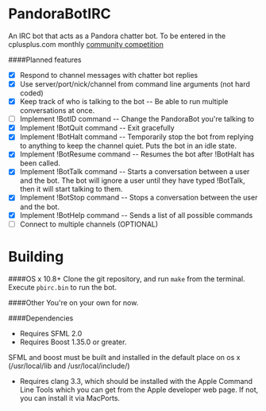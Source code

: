 PandoraBotIRC
=============

An IRC bot that acts as a Pandora chatter bot. 
To be entered in the cplusplus.com monthly [community competition](http://cppcomp.netne.net/showthread.php?tid=4)

####Planned features
- [x] Respond to channel messages with chatter bot replies
- [x] Use server/port/nick/channel from command line arguments (not hard coded)
- [x] Keep track of who is talking to the bot -- Be able to run multiple conversations at once.
- [ ] Implement !BotID command -- Change the PandoraBot you're talking to
- [x] Implement !BotQuit command -- Exit gracefully
- [x] Implement !BotHalt command -- Temporarily stop the bot from replying to anything to keep the channel quiet. Puts the bot in an idle state.
- [x] Implement !BotResume command -- Resumes the bot after !BotHalt has been called.
- [x] Implement !BotTalk command -- Starts a conversation between a user and the bot. The bot will ignore a user until they have typed !BotTalk, then it will start talking to them.
- [x] Implement !BotStop command -- Stops a conversation between the user and the bot.
- [x] Implement !BotHelp command -- Sends a list of all possible commands
- [ ] Connect to multiple channels (OPTIONAL)

Building
========
####OS x 10.8+
Clone the git repository, and run `make` from the terminal. 
Execute `pbirc.bin` to run the bot. 

####Other
You're on your own for now.

####Dependencies
- Requires SFML 2.0
- Requires Boost 1.35.0 or greater.

SFML and boost must be built and installed in the default place on os x (/usr/local/lib and /usr/local/include/)

- Requires clang 3.3, which should be installed with the Apple Command Line Tools which you can get from the Apple developer web page.
    If not, you can install it via MacPorts. 
